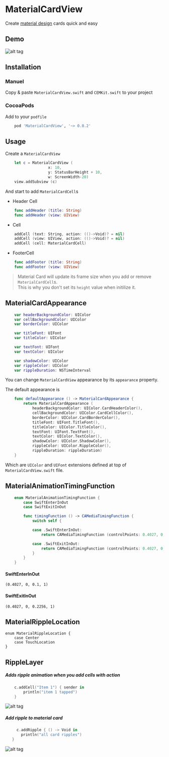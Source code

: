 MaterialCardView
================
Create [material design](http://www.google.com/design/spec/material-design/introduction.html) cards quick and easy

Demo
----

![alt tag](https://raw.githubusercontent.com/cemolcay/MaterialCardView/master/ss.png)

Installation
------------

### Manuel

Copy & paste `MaterialCardView.swift` and `CEMKit.swift` to your project

### CocoaPods

Add to your `podfile`

``` ruby
	pod 'MaterialCardView', '~> 0.0.2'
```


Usage
-----

Create a `MaterialCardView`

``` swift
	let c = MaterialCardView (
			       x: 10,
			       y: StatusBarHeight + 10,
			       w: ScreenWidth-20)  
	view.addSubview (c)
```

And start to add `MaterialCardCell`s

* Header Cell

``` swift
	func addHeader (title: String)
	func addHeader (view: UIView)
```

* Cell

``` swift
	addCell (text: String, action: (()->Void)? = nil)
	addCell (view: UIView, action: (()->Void)? = nil)
	addCell (cell: MaterialCardCell)
```

* FooterCell

``` swift
	func addFooter (title: String)
	func addFooter (view: UIView)
```


>Material Card will update its frame size when you add or
>remove `MaterialCardCell`s.  
>This is why you don't set its `height` value when initilize it.

MaterialCardAppearance
-----------

``` swift
	var headerBackgroundColor: UIColor
    var cellBackgroundColor: UIColor
    var borderColor: UIColor

    var titleFont: UIFont
    var titleColor: UIColor

    var textFont: UIFont
    var textColor: UIColor

    var shadowColor: UIColor
    var rippleColor: UIColor
    var rippleDuration: NSTimeInterval
```

You can change `MaterialCardView` appearance by its `appearance` property.

The default appearance is

``` swift
    func defaultAppearance () -> MaterialCardAppearance {
        return MaterialCardAppearance (
            headerBackgroundColor: UIColor.CardHeaderColor(),
            cellBackgroundColor: UIColor.CardCellColor(),
            borderColor: UIColor.CardBorderColor(),
            titleFont: UIFont.TitleFont(),
            titleColor: UIColor.TitleColor(),
            textFont: UIFont.TextFont(),
            textColor: UIColor.TextColor(),
            shadowColor: UIColor.ShadowColor(),
            rippleColor: UIColor.RippleColor(),
            rippleDuration: rippleDuration)
    }
```

Which are `UIColor` and `UIFont` extensions defined at top of `MaterialCardView.swift` file.


MaterialAnimationTimingFunction
-------------------------------

``` swift
    enum MaterialAnimationTimingFunction {
        case SwiftEnterInOut
        case SwiftExitInOut

        func timingFunction () -> CAMediaTimingFunction {
            switch self {

            case .SwiftEnterInOut:
                return CAMediaTimingFunction (controlPoints: 0.4027, 0, 0.1, 1)

            case .SwiftExitInOut:
                return CAMediaTimingFunction (controlPoints: 0.4027, 0, 0.2256, 1)
            }
        }
    }

```

#### SwiftEnterInOut

	(0.4027, 0, 0.1, 1)

#### SwiftExitInOut

	(0.4027, 0, 0.2256, 1)


MaterialRippleLocation
----------------------

    enum MaterialRippleLocation {
        case Center
        case TouchLocation
    }


RippleLayer
-----------

##### Adds ripple animation when you add cells with action

``` swift
	c.addCell("Item 1") { sender in
		println("item 1 tapped")
	}
```

![alt tag](https://raw.githubusercontent.com/cemolcay/MaterialCardView/master/ripple.gif)


##### Add ripple to material card

``` swift
     c.addRipple { () -> Void in
       println("all card ripples")
   }
```

![alt tag](https://raw.githubusercontent.com/cemolcay/MaterialCardView/master/shadow.gif)
